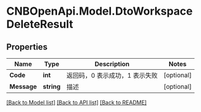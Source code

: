 # CNBOpenApi.Model.DtoWorkspaceDeleteResult

## Properties

Name | Type | Description | Notes
------------ | ------------- | ------------- | -------------
**Code** | **int** | 返回码，0 表示成功，1 表示失败 | [optional] 
**Message** | **string** | 描述 | [optional] 

[[Back to Model list]](../../README.md#documentation-for-models) [[Back to API list]](../../README.md#documentation-for-api-endpoints) [[Back to README]](../../README.md)

